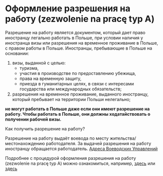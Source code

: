 # Оформление разрешения на работу (zezwolenie na pracę typ A)

Разрешение на работу является документом, который дает право иностранцу легально работать в Польше, при условии наличия у иностранца визы или разрешения на временное проживание в Польше, с правом работы в Польше.
Иностранцы, пребывающие в Польше на основании:
1. визы, выданной с целью:
    * туризма,
    * участия в производстве по предоставлению убежища,  
    * права на временную защиту,
    * приезда в гуманитарных целях, в связи с интересами государства или международных обязательств;
2. разрешения на временное проживание, выданного иностранцу, который пребывает на территории Польши нелегально;  

**не могут работать в Польше даже если они имеют разрешение на работу. Чтобы работать в Польше, они должны ходатайствовать о получении рабочей визы.**

Как получить разрешение на работу?

Разрешение на работу выдаёт воевода по месту жительства/местонахождению работодателя. За выдачей разрешения на работу иностранцу обращается работодатель.
[Адреса Воеводских Управлений](http://www.migrant.info.pl/organizacii-i-uchrezhdenija-pomogajuschie-migrantam.html)

Подробнее с процедурой оформления разрешения на работу (zezwolenie na pracę typ A) можно ознакомиться, например, [здесь](http://bip.mazowieckie.pl/cases/content/375) или [здесь](https://mazowieckie.pl/pl/dla-klienta/cudzoziemcy/zezwolenia-na-prace-dl-1/jakie-dokumenty-musze/zezwolenie-na-prace-ty)
